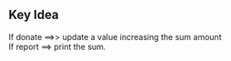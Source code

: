 ## Key Idea
If donate ==>> update a value increasing the sum amount </br>
If report ==> print the sum.
